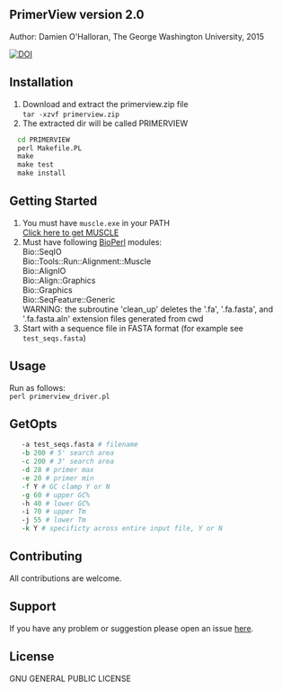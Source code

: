 ## PrimerView version 2.0
Author: Damien O'Halloran, The George Washington University, 2015

[![DOI](https://zenodo.org/badge/23283/dohalloran/PrimerView.svg)](https://zenodo.org/badge/latestdoi/23283/dohalloran/PrimerView)
 
## Installation
1. Download and extract the primerview.zip file  
`tar -xzvf primerview.zip`  
2. The extracted dir will be called PRIMERVIEW  
```cmd
  cd PRIMERVIEW  
  perl Makefile.PL  
  make  
  make test  
  make install 
```  
  
## Getting Started  
1. You must have `muscle.exe` in your PATH  
[Click here to get MUSCLE](http://www.drive5.com/muscle/)  
2. Must have following [BioPerl](https://github.com/bioperl) modules:  
Bio::SeqIO  
Bio::Tools::Run::Alignment::Muscle  
Bio::AlignIO  
Bio::Align::Graphics  
Bio::Graphics  
Bio::SeqFeature::Generic  
WARNING: the subroutine 'clean_up' deletes the '.fa', '.fa.fasta', and '.fa.fasta.aln' extension files generated from cwd  
3. Start with a sequence file in FASTA format (for example see `test_seqs.fasta`)  

## Usage 
Run as follows:  
  `perl primerview_driver.pl`  
  
## GetOpts
```perl
   -a test_seqs.fasta # filename   
   -b 200 # 5' search area    
   -c 200 # 3' search area    
   -d 28 # primer max    
   -e 20 # primer min   
   -f Y # GC clamp Y or N  
   -g 60 # upper GC%  
   -h 40 # lower GC%  
   -i 70 # upper Tm  
   -j 55 # lower Tm  
   -k Y # specificty across entire input file, Y or N  
```
## Contributing
All contributions are welcome.

## Support
If you have any problem or suggestion please open an issue [here](https://github.com/dohalloran/PrimerView/issues).

## License 
GNU GENERAL PUBLIC LICENSE





